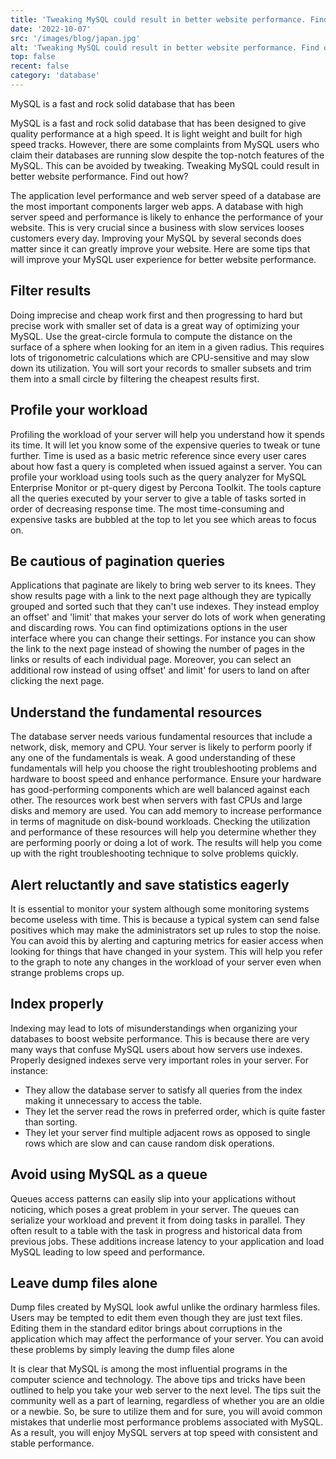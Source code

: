```yaml
---
title: 'Tweaking MySQL could result in better website performance. Find out how?'
date: '2022-10-07'
src: '/images/blog/japan.jpg'
alt: 'Tweaking MySQL could result in better website performance. Find out how?'
top: false
recent: false
category: 'database'
---
```

MySQL is a fast and rock solid database that has been
<!-- end -->
MySQL is a fast and rock solid database that has been designed to give quality performance at a high speed. It is light weight and built for high speed tracks. However, there are some complaints from MySQL users who claim their databases are running slow despite the top-notch features of the MySQL. This can be avoided by tweaking. Tweaking MySQL could result in better website performance. Find out how? 

The application level performance and web server speed of a database are the most important components larger web apps. A database with high server speed and performance is likely to enhance the performance of your website. This is very crucial since a business with slow services looses customers every day. Improving your MySQL by several seconds does matter since it can greatly improve your website. Here are some tips that will improve your MySQL user experience for better website performance.

## Filter results

Doing imprecise and cheap work first and then progressing to hard but precise work with smaller set of data is a great way of optimizing your MySQL. Use the great-circle formula to compute the distance on the surface of a sphere when looking for an item in a given radius. This requires lots of trigonometric calculations which are CPU-sensitive and may slow down its utilization. You will sort your records to smaller subsets and trim them into a small circle by filtering the cheapest results first. 
 

## Profile your workload

Profiling the workload of your server will help you understand how it spends its time. It will let you know some of the expensive queries to tweak or tune further. Time is used as a basic metric reference since every user cares about how fast a query is completed when issued against a server. You can profile your workload using tools such as the query analyzer for MySQL Enterprise Monitor or pt-query digest by Percona Toolkit. The tools capture all the queries executed by your server to give a table of tasks sorted in order of decreasing response time. The most time-consuming and expensive tasks are bubbled at the top to let you see which areas to focus on.

## Be cautious of pagination queries 
Applications that paginate are likely to bring web server to its knees. They show results page with a link to the next page although they are typically grouped and sorted such that they can't use indexes. They instead employ an offset' and 'limit' that makes your server do lots of work when generating and discarding rows. You can find optimizations options in the user interface where you can change their settings. For instance you can show the link to the next page instead of showing the number of pages in the links or results of each individual page. Moreover, you can select an additional row instead of using offset' and limit' for users to land on after clicking the next page.

## Understand the fundamental resources

The database server needs various fundamental resources that include a network, disk, memory and CPU. Your server is likely to perform poorly if any one of the fundamentals is weak. A good understanding of these fundamentals will help you choose the right troubleshooting problems and hardware to boost speed and enhance performance. Ensure your hardware has good-performing components which are well balanced against each other. The resources work best when servers with fast CPUs and large disks and memory are used. You can add memory to increase performance in terms of magnitude on disk-bound workloads. Checking the utilization and performance of these resources will help you determine whether they are performing poorly or doing a lot of work. The results will help you come up with the right troubleshooting technique to solve problems quickly.

## Alert reluctantly and save statistics eagerly

It is essential to monitor your system although some monitoring systems become useless with time. This is because a typical system can send false positives which may make the administrators set up rules to stop the noise. You can avoid this by alerting and capturing metrics for easier access when looking for things that have changed in your system. This will help you refer to the graph to note any changes in the workload of your server even when strange problems crops up.

## Index properly 
Indexing may lead to lots of misunderstandings when organizing your databases to boost website performance. This is because there are very many ways that confuse MySQL users about how servers use indexes. Properly designed indexes serve very important roles in your server. For instance:
- They allow the database server to satisfy all queries from the index making it unnecessary to access the table. 
- They let the server read the rows in preferred order, which is quite faster than sorting. 
- They let your server find multiple adjacent rows as opposed to single rows which are slow and can cause random disk operations.

## Avoid using MySQL as a queue

Queues access patterns can easily slip into your applications without noticing, which poses a great problem in your server. The queues can serialize your workload and prevent it from doing tasks in parallel. They often result to a table with the task in progress and historical data from previous jobs. These additions increase latency to your application and load MySQL leading to low speed and performance.

## Leave dump files alone

Dump files created by MySQL look awful unlike the ordinary harmless files. Users may be tempted to edit them even though they are just text files. Editing them in the standard editor brings about corruptions in the application which may affect the performance of your server. You can avoid these problems by simply leaving the dump files alone 

It is clear that MySQL is among the most influential programs in the computer science and technology. The above tips and tricks have been outlined to help you take your web server to the next level. The tips suit the community well as a part of learning, regardless of whether you are an oldie or a newbie. So, be sure to utilize them and for sure, you will avoid common mistakes that underlie most performance problems associated with MySQL. As a result, you will enjoy MySQL servers at top speed with consistent and stable performance.
